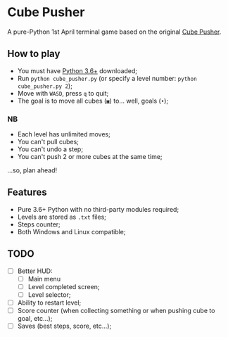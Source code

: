 # Cube Pusher

A pure-Python 1st April terminal game based on the original [Cube Pusher](https://idowngames.com/cube-pusher).

## How to play

- You must have [Python 3.6+](https://python.org) downloaded;
- Run `python cube_pusher.py` (or specify a level number: `python cube_pusher.py 2`);
- Move with `WASD`, press `q` to quit;
- The goal is to move all cubes (`▣`) to... well, goals (`•`);

### NB

- Each level has unlimited moves;
- You can't pull cubes;
- You can't undo a step;
- You can't push 2 or more cubes at the same time;

...so, plan ahead!

## Features

- Pure 3.6+ Python with no third-party modules required;
- Levels are stored as `.txt` files;
- Steps counter;
- Both Windows and Linux compatible;

## TODO

- [ ] Better HUD:
  - [ ] Main menu
  - [ ] Level completed screen;
  - [ ] Level selector;
- [ ] Ability to restart level;
- [ ] Score counter (when collecting something or when pushing cube to goal, etc...);
- [ ] Saves (best steps, score, etc...);
